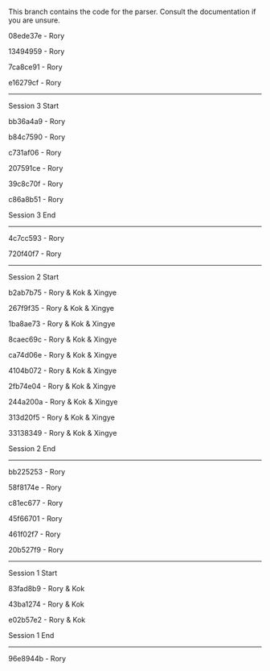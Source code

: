 This branch contains the code for the parser. Consult the documentation if you are unsure. 

08ede37e - Rory 

13494959 - Rory 

7ca8ce91 - Rory

e16279cf - Rory

--------------------------------------------------------------------------------

Session 3 Start

bb36a4a9 - Rory

b84c7590 - Rory

c731af06 - Rory

207591ce - Rory

39c8c70f - Rory 

c86a8b51 - Rory 

Session 3 End

--------------------------------------------------------------------------------

4c7cc593 - Rory

720f40f7 - Rory

--------------------------------------------------------------------------------

Session 2 Start

b2ab7b75 - Rory & Kok & Xingye

267f9f35 - Rory & Kok & Xingye

1ba8ae73 - Rory & Kok & Xingye

8caec69c - Rory & Kok & Xingye

ca74d06e - Rory & Kok & Xingye

4104b072 - Rory & Kok & Xingye

2fb74e04 - Rory & Kok & Xingye

244a200a - Rory & Kok & Xingye

313d20f5 - Rory & Kok & Xingye

33138349 - Rory & Kok & Xingye

Session 2 End

--------------------------------------------------------------------------------

bb225253 - Rory

58f8174e - Rory

c81ec677 - Rory

45f66701 - Rory

461f02f7 - Rory

20b527f9 - Rory

--------------------------------------------------------------------------------

Session 1 Start

83fad8b9 - Rory & Kok 

43ba1274 - Rory & Kok

e02b57e2 - Rory & Kok 

Session 1 End

--------------------------------------------------------------------------------

96e8944b - Rory 